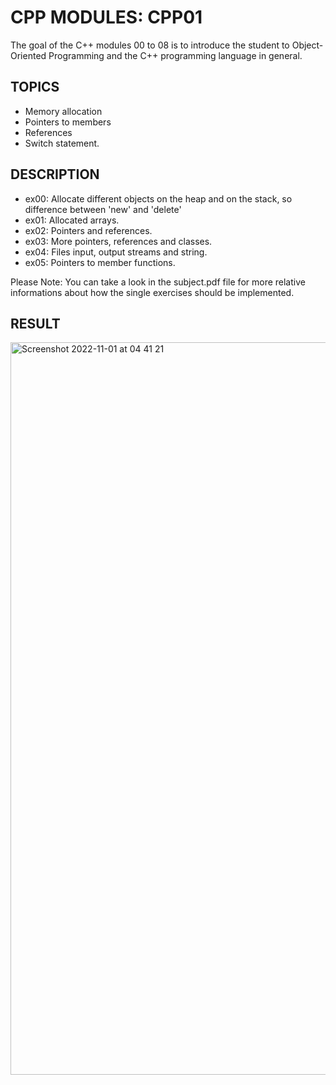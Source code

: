 # CPP MODULES: CPP01
The goal of the C++ modules 00 to 08 is to introduce the student to Object-Oriented Programming and the C++ programming language in general. 

## TOPICS
- Memory allocation 
- Pointers to members
- References
- Switch statement.

## DESCRIPTION
- ex00: Allocate different objects on the heap and on the stack, so difference between 'new' and 'delete' 
- ex01: Allocated arrays.
- ex02: Pointers and references.
- ex03: More pointers, references and classes.
- ex04: Files input, output streams and string.
- ex05: Pointers to member functions.

Please Note: You can take a look in the subject.pdf file for more relative informations about how the single exercises should be implemented.

## RESULT 
<img width="1172" alt="Screenshot 2022-11-01 at 04 41 21" src="https://user-images.githubusercontent.com/85942176/199157751-15dda843-a480-485c-984d-31ca6328de91.png">





